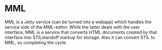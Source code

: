 MML
===

MML is a Jetty service (can be turned into a webapp) which handles the 
service side of the MML-editor. While the latter deals with the user 
interface, MML is a service that converts HTML documents created by that 
interface into STILstandoff markup for storage. Also it can convert STIL 
to MML, so completing the cycle. 
